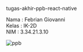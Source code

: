 tugas-akhir-ppb-react-native

Nama  : Febrian Giovanni <br>
Kelas  : IK-2D <br>
NIM     : 3.34.21.3.10

![ppb](https://user-images.githubusercontent.com/116758794/206842242-f113ac07-d76c-4413-a98c-e72032591dd0.jpg)
